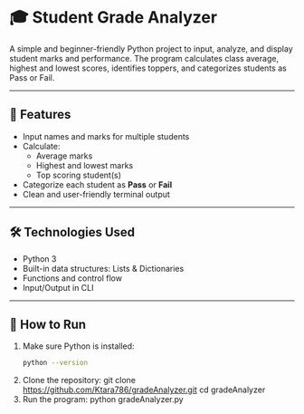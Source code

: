 # 🎓 Student Grade Analyzer

A simple and beginner-friendly Python project to input, analyze, and display student marks and performance. The program calculates class average, highest and lowest scores, identifies toppers, and categorizes students as Pass or Fail.

---

## 📌 Features

- Input names and marks for multiple students
- Calculate:
  - Average marks
  - Highest and lowest marks
  - Top scoring student(s)
- Categorize each student as **Pass** or **Fail**
- Clean and user-friendly terminal output

---

## 🛠️ Technologies Used

- Python 3
- Built-in data structures: Lists & Dictionaries
- Functions and control flow
- Input/Output in CLI

---

## 🚀 How to Run

1. Make sure Python is installed:  
   ```bash
   python --version
   
2. Clone the repository:
   git clone https://github.com/Ktara786/gradeAnalyzer.git
   cd gradeAnalyzer
3. Run the program:
   python gradeAnalyzer.py
   
  
